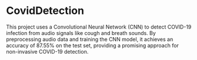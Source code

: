 # CovidDetection
This project uses a Convolutional Neural Network (CNN) to detect COVID-19 infection from audio signals like cough and breath sounds. By preprocessing audio data and training the CNN model, it achieves an accuracy of 87.55% on the test set, providing a promising approach for non-invasive COVID-19 detection.
